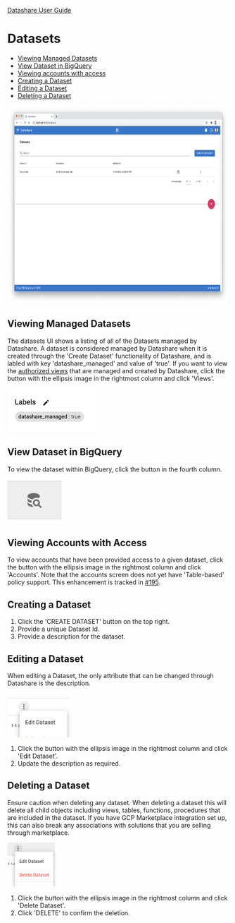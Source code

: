 [Datashare User Guide](./../README.md)

# Datasets
* [Viewing Managed Datasets](#viewing_managed_datasets)
* [View Dataset in BigQuery](#view_dataset_in_bigquery)
* [Viewing accounts with access](#viewing_accounts_with_access)
* [Creating a Dataset](#creating_a_dataset)
* [Editing a Dataset](#editing_a_dataset)
* [Deleting a Dataset](#deleting_a_dataset)

<p align="center">
  <img src="./assets/datashare_list_ui.png" alt="Datashare List UI" height="450"/>
</p>

## <a name="viewing_managed_datasets">Viewing Managed Datasets</a>
The datasets UI shows a listing of all of the Datasets managed by Datashare. A dataset is considered managed by Datashare when it is created through the 'Create Dataset' functionality of Datashare, and is labled with key 'datashare_managed' and value of 'true'. If you want to view the [authorized views](#./AUTHORIZED_VIEWS.md) that are managed and created by Datashare, click the button with the ellipsis image in the rightmost column and click 'Views'.

<img src="./assets/bigquery_label.png" alt="Label Example" height="100"/>

## <a name="view_dataset_in_bigquery">View Dataset in BigQuery</a>
To view the dataset within BigQuery, click the button in the fourth column.

<img src="./assets/view_dataset_in_bigquery.png" alt="View in BigQuery" height="100"/>

## <a name="viewing_accounts_with_access">Viewing Accounts with Access</a>
To view accounts that have been provided access to a given dataset, click the button with the ellipsis image in the rightmost column and click 'Accounts'. Note that the accounts screen does not yet have 'Table-based' policy support. This enhancement is tracked in [#195](https://github.com/GoogleCloudPlatform/datashare-toolkit/issues/195).

## <a name="creating_a_dataset">Creating a Dataset</a>
1. Click the 'CREATE DATASET' button on the top right.
2. Provide a unique Dataset Id.
3. Provide a description for the dataset. 

## <a name="editing_a_dataset">Editing a Dataset</a>
When editing a Dataset, the only attribute that can be changed through Datashare is the description.

<img src="./assets/edit_dataset.png" alt="Edit Dataset" height="100"/>

1. Click the button with the ellipsis image in the rightmost column and click 'Edit Dataset'.
2. Update the description as required.

## <a name="deleting_a_dataset">Deleting a Dataset</a>
Ensure caution when deleting any dataset. When deleting a dataset this will delete all child objects including views, tables, functions, procedures that are included in the dataset. If you have GCP Marketplace integration set up, this can also break any associations with solutions that you are selling through marketplace.

<img src="./assets/delete_dataset.png" alt="Delete Dataset" height="100"/>

1. Click the button with the ellipsis image in the rightmost column and click 'Delete Dataset'.
2. Click 'DELETE' to confirm the deletion.